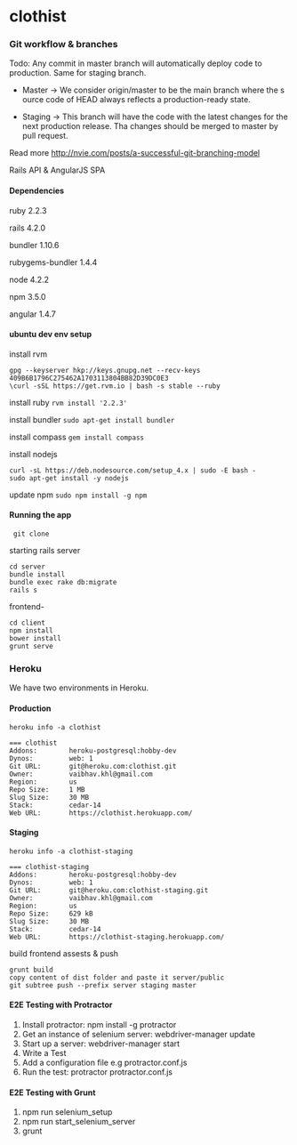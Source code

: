 # clothist

### Git workflow & branches
  Todo: Any commit in master branch will automatically deploy code to production.
  Same for staging branch.
  
- Master -> We consider origin/master to be the main branch where the s
  ource code of HEAD always reflects a production-ready state.

- Staging -> This branch will have the code with the latest changes 
  for the next production release. Tha changes should be merged to master by pull request.

Read more http://nvie.com/posts/a-successful-git-branching-model

Rails API & AngularJS SPA

#### Dependencies

ruby 2.2.3

rails 4.2.0

bundler 1.10.6

rubygems-bundler 1.4.4

node 4.2.2

npm 3.5.0

angular 1.4.7

#### ubuntu dev env setup

install rvm
```
gpg --keyserver hkp://keys.gnupg.net --recv-keys 409B6B1796C275462A1703113804BB82D39DC0E3
\curl -sSL https://get.rvm.io | bash -s stable --ruby
```
install ruby
``` rvm install '2.2.3' ```

install bundler
``` sudo apt-get install bundler ```

install compass
``` gem install compass ```

install nodejs
```
curl -sL https://deb.nodesource.com/setup_4.x | sudo -E bash -
sudo apt-get install -y nodejs
```

update npm
``` sudo npm install -g npm ```

#### Running the app 
``` git clone```

starting rails server
```
cd server
bundle install
bundle exec rake db:migrate
rails s
```
frontend-
```
cd client
npm install
bower install
grunt serve
```
### Heroku

We have two environments in Heroku.

#### Production
```heroku info -a clothist```
```
=== clothist
Addons:        heroku-postgresql:hobby-dev
Dynos:         web: 1
Git URL:       git@heroku.com:clothist.git
Owner:         vaibhav.khl@gmail.com
Region:        us
Repo Size:     1 MB
Slug Size:     30 MB
Stack:         cedar-14
Web URL:       https://clothist.herokuapp.com/
```

#### Staging
```heroku info -a clothist-staging```
```
=== clothist-staging
Addons:        heroku-postgresql:hobby-dev
Dynos:         web: 1
Git URL:       git@heroku.com:clothist-staging.git
Owner:         vaibhav.khl@gmail.com
Region:        us
Repo Size:     629 kB
Slug Size:     30 MB
Stack:         cedar-14
Web URL:       https://clothist-staging.herokuapp.com/
```

build frontend assests & push
```
grunt build
copy content of dist folder and paste it server/public
git subtree push --prefix server staging master
```
#### E2E Testing with Protractor

1. Install protractor: npm install -g protractor
2. Get an instance of selenium server: webdriver-manager update
3. Start up a server: webdriver-manager start
4. Write a Test
5. Add a configuration file e.g protractor.conf.js
6. Run the test: protractor protractor.conf.js

#### E2E Testing with Grunt
1. npm run selenium_setup
2. npm run start_selenium_server
3. grunt
